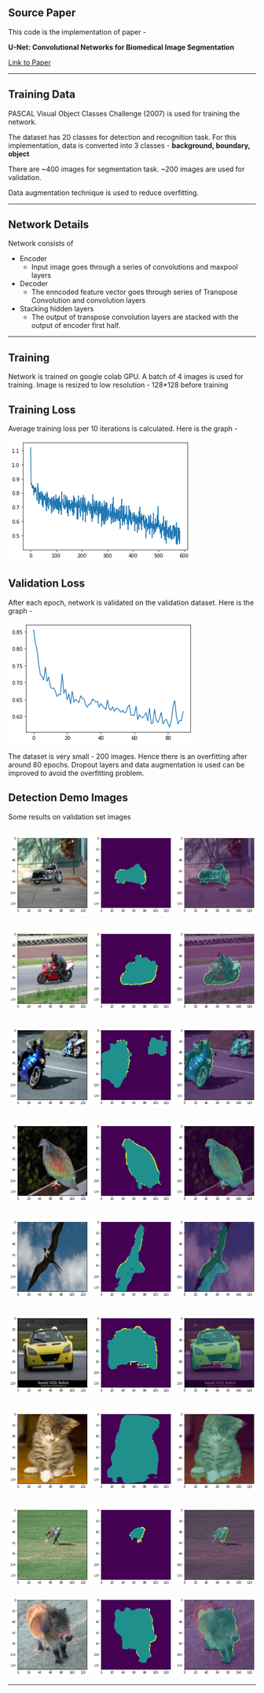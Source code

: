 ## Source Paper

This code is the implementation of paper - 

**U-Net: Convolutional Networks for Biomedical Image Segmentation** 

[Link to Paper](https://arxiv.org/abs/1505.04597)

--------
## Training Data

PASCAL Visual Object Classes Challenge (2007) is used for training the network. 

The dataset has 20 classes for detection and recognition task. For this implementation, data is converted into 3 classes - **background, boundary, object**

There are ~400 images for segmentation task. ~200 images are used for validation. 

Data augmentation technique is used to reduce overfitting. 

--------

## Network Details

Network consists of 
* Encoder
  * Input image goes through a series of convolutions and maxpool layers
* Decoder
  * The enncoded feature vector goes through series of Transpose Convolution and convolution layers
* Stacking hidden layers
  * The output of transpose convolution layers are stacked with the output of  encoder first half.



--------

## Training
Network is trained on google colab GPU. A batch of 4 images is used for training. Image is resized to low resolution - 128*128 before training

## Training Loss 

Average training loss per 10 iterations is calculated. Here is the graph - 

![Training Loss](Images/train_loss.png)


## Validation Loss

After each epoch, network is validated on the validation dataset. Here is the graph - 

![Valid Loss](Images/valid_loss.png)

The dataset is very small - 200 images. Hence there is an overfitting after around 80 epochs. Dropout layers and data augmentation is used can be improved to avoid the overfitting problem. 

## Detection Demo Images 

Some results on validation set images 

![demo_image](Images/bike.png)
--- 
![demo_image](Images/bike2.png)
--- 
![demo_image](Images/bikes.png)
--- 
![demo_image](Images/bird_3.png)
--- 
![demo_image](Images/bird_out_2.png)
--- 
![demo_image](Images/car_3.png)
--- 
![demo_image](Images/cat.png)
--- 
![demo_image](Images/dog_out.png)
--- 
![demo_image](Images/horse.png)
 --- --- 